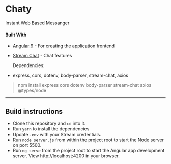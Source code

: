 # Chaty 

Instant Web Based Messanger

#### Built With

- [Angular 9](https://angular.io) - For creating the application frontend
- [Stream Chat](https://getstream.io/chat/) - Chat features

  Dependencies:
- express, cors, dotenv, body-parser, stream-chat, axios

> npm install express cors dotenv body-parser stream-chat axios @types/node

---



## Build instructions

- Clone this repository and `cd` into it.
- Run `yarn` to install the dependencies
- Update `.env`  with your Stream credentials.
- Run `node server.js` from within the project root to start the Node server on port 5500.
- Run `ng serve` from the project root to start the Angular app development server. View http://localhost:4200 in your browser.
